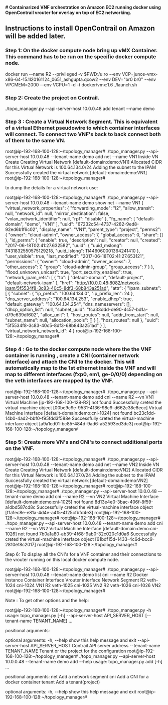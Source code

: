 **# Containarized VNF orchestration on Amazon EC2 running docker using OpenContrail vrouter for overlay on top of EC2 networking.**

## Instructions to install OpenContrail on Amazon will be added later.

### Step 1: On the docker compute node bring up vMX Container. This command has to be run on the specific docker compute node.

docker run --name R2 --privileged  -v $PWD:/u:ro    --env VCP=junos-vmx-x86-64-15.1I20161124_0651_ashgupta.qcow2 --env DEV="br0 br0"   --env VPCMEM=2000 --env VCPU=1   -d -t docker/vmx:1.6 ./launch.sh

### Step 2: Create the project on Contrail.

./topo_manager.py --api-server-host 10.0.0.48 add tenant --name demo


### Step 3 : Create a Virtual Network Segment. This is equivalent of a virtual Ethernet pseudowire to which container interfaces will connect. To connect two VNF's back to back connect both of them to the same VN.

root@ip-192-168-100-128:~/topology_manager# ./topo_manager.py --api-server-host 10.0.0.48 --tenant-name demo add net --name VN1
Inside VN Create
Creating Virtual Network [default-domain:demo:VN1]
Allocated CIDR for this Virtual Network is 100.64.134.0/24
Adding the subnet to the IPAM
Successfully created the virtual network [default-domain:demo:VN1]
root@ip-192-168-100-128:~/topology_manager#

to dump the details for a virtual network use:

root@ip-192-168-100-128:~/topology_manager# ./topo_manager.py --api-server-host 10.0.0.48 --tenant-name demo show net --name VN1
{
    "virtual_network_properties": {
        "forwarding_mode": "l2",
        "allow_transit": null,
        "network_id": null,
        "mirror_destination": false,
        "vxlan_network_identifier": null,
        "rpf": "disable"
    },
    "fq_name": [
        "default-domain",
        "demo",
        "VN1"
    ],
    "uuid": "67232c54-4737-4282-9ed8-92ed6b1f6c02",
    "display_name": "VN1",
    "parent_type": "project",
    "perms2": {
        "owner": "cloud-admin",
        "owner_access": 7,
        "global_access": 0,
        "share": []
    },
    "id_perms": {
        "enable": true,
        "description": null,
        "creator": null,
        "created": "2017-06-18T02:41:27.632582",
        "uuid": {
            "uuid_mslong": 7431832550575129218,
            "uuid_lslong": 11446060001364241410
        },
        "user_visible": true,
        "last_modified": "2017-06-18T02:41:27.653121",
        "permissions": {
            "owner": "cloud-admin",
            "owner_access": 7,
            "other_access": 7,
            "group": "cloud-admin-group",
            "group_access": 7
        }
    },
    "flood_unknown_unicast": true,
    "port_security_enabled": true,
    "network_ipam_refs": [
        {
            "to": [
                "default-domain",
                "default-project",
                "default-network-ipam"
            ],
            "href": "http://10.0.0.48:8082/network-ipam/5f5534f8-3c83-40c5-8df3-68b843a251ad",
            "attr": {
                "ipam_subnets": [
                    {
                        "subnet": {
                            "ip_prefix": "100.64.134.0",
                            "ip_prefix_len": 24
                        },
                        "dns_server_address": "100.64.134.253",
                        "enable_dhcp": true,
                        "default_gateway": "100.64.134.254",
                        "dns_nameservers": [],
                        "dhcp_option_list": null,
                        "subnet_uuid": "fca33ddd-de90-4c57-bd1a-d79e639df602",
                        "alloc_unit": 1,
                        "host_routes": null,
                        "addr_from_start": null,
                        "subnet_name": null,
                        "allocation_pools": []
                    }
                ],
                "host_routes": null
            },
            "uuid": "5f5534f8-3c83-40c5-8df3-68b843a251ad"
        }
    ],
    "virtual_network_network_id": 4
}
root@ip-192-168-100-128:~/topology_manager#


### Step 4 : Go to the docker compute node where the the VNF container is running , create a CNI (container network interface) and attach the CNI to the docker. This will automatically map to the 1st ethernet inside the VNF and will map to different interfaces (fxp0, em1, ge-0/0/0) depending on the veth interfaces are mapped by the VNF.

root@ip-192-168-100-128:~/topology_manager# ./topo_manager.py --api-server-host 10.0.0.48 --tenant-name demo add cni --name R2 --vn VN1
Virtual Machine  [ip-192-168-100-128-R2] not found
Successfully creted the virtual-machine object [00be9c9e-9531-4136-98c9-d662c38e8ecc]
Virtual Machine  Interface [default-domain:demo:cni-1024] not found
bc23c1dd-14b0-4ad2-bbf0-f95fdd3f588e
Successfully creted the virtual-machine interface object [a9a1cd01-bc85-484d-9ad6-a52593ed3dc3]
root@ip-192-168-100-128:~/topology_manager#

### Step 5: Create more VN's and CNI's to connect additional ports on the VNF.

root@ip-192-168-100-128:~/topology_manager# ./topo_manager.py --api-server-host 10.0.0.48 --tenant-name demo add net --name VN2
Inside VN Create
Creating Virtual Network [default-domain:demo:VN2]
Allocated CIDR for this Virtual Network is 100.64.107.0/24
Adding the subnet to the IPAM
Successfully created the virtual network [default-domain:demo:VN2]
root@ip-192-168-100-128:~/topology_manager#
root@ip-192-168-100-128:~/topology_manager# ./topo_manager.py --api-server-host 10.0.0.48 --tenant-name demo add cni --name R2 --vn VN2
Virtual Machine  Interface [default-domain:demo:cni-1025] not found
8d13e4e0-3bac-406f-8f59-a1dbd587cd8c
Successfully creted the virtual-machine interface object [f1a1ec8e-e81a-4d4e-a4f5-4125cfbfd4e3]
root@ip-192-168-100-128:~/topology_manager#
root@ip-192-168-100-128:~/topology_manager# ./topo_manager.py --api-server-host 10.0.0.48 --tenant-name demo add cni --name R2 --vn VN2
Virtual Machine  Interface [default-domain:demo:cni-1026] not found
7b0a1a80-ab39-4f68-9ab0-32c020c1d0a6
Successfully creted the virtual-machine interface object [61bdf15d-1433-4c6d-bcc9-2810e18c2017]
root@ip-192-168-100-128:~/topology_manager#

Step 6: To display all the CNI's for a VNF container and their connections to the vrouter running on this local docker compute node.

root@ip-192-168-100-128:~/topology_manager# ./topo_manager.py --api-server-host 10.0.0.48 --tenant-name demo list cni --name R2
Docker Instance         Container Interface     Vrouter interface       Network Segment
R2                      veth-1024               cni-1024                VN1
R2                      veth-1025               cni-1025                VN2
R2                      veth-1026               cni-1026                VN2
root@ip-192-168-100-128:~/topology_manager#

Note : To get other options and the help:

root@ip-192-168-100-128:~/topology_manager# ./topo_manager.py -h
usage: topo_manager.py [-h] --api-server-host API_SERVER_HOST
                       [--tenant-name TENANT_NAME]
                       <Operation to be performed> ...

positional arguments:
  <Operation to be performed>

optional arguments:
  -h, --help            show this help message and exit
  --api-server-host API_SERVER_HOST
                        Contrail API server address
  --tenant-name TENANT_NAME
                        Tenant or the project for the configuration
root@ip-192-168-100-128:~/topology_manager# ./topo_manager.py --api-server-host 10.0.0.48 --tenant-name demo add --help
usage: topo_manager.py add [-h] <object> ...

positional arguments:
  <object>
    net       Add a network segment
    cni       Add a CNI for a docker container
    tenant    Add a tenant(project)

optional arguments:
  -h, --help  show this help message and exit
root@ip-192-168-100-128:~/topology_manager#


